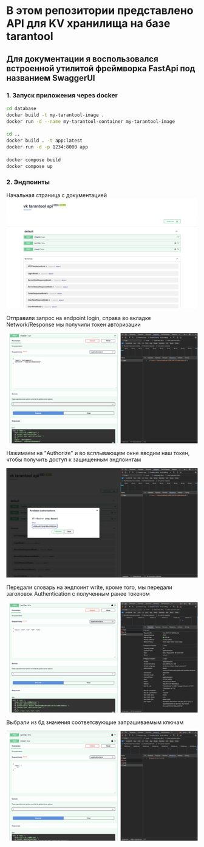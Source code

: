 # В этом репозитории представлено API для KV хранилища на базе tarantool


## Для документации я воспользовался встроенной утилитой фреймворка FastApi под названием SwaggerUI

### 1. Запуск приложения через docker
```bash
cd database 
docker build -t my-tarantool-image .
docker run -d --name my-tarantool-container my-tarantool-image

cd ..
docker build . -t app:latest
docker run -d -p 1234:8000 app 

docker compose build 
docker compose up
```
### 2. Эндпоинты
Начальная страница с документацией
![Image alt](https://github.com/befragment/vk_test_backend/raw/master/docs/swagger_intro.png)

Отправили запрос на endpoint login, справа во вкладке Network/Response мы получили токен авторизации

![Image alt](https://github.com/befragment/vk_test_backend/raw/master/docs/getting_token.png)

Нажимаем на "Authorize" и во всплывающем окне вводим наш токен, чтобы получить доступ к защищенным эндпоинтам

![Image alt](https://github.com/befragment/vk_test_backend/raw/master/docs/authorization.png)

Передали словарь на эндпоинт write, кроме того, мы передали заголовок Authentication c полученным ранее токеном 

![Image alt](https://github.com/befragment/vk_test_backend/raw/master/docs/write_endpoint.png)

Выбрали из бд значения соответсвующие запрашиваемым ключам

![Image alt](https://github.com/befragment/vk_test_backend/raw/master/docs/read_endpoint.png)

